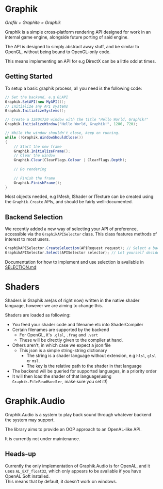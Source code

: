 # Graphik
*Grafik + Graphite = Graphik*  

Graphik is a simple cross-platform rendering API designed for work in an internal
game engine, alongside future porting of said engine.

The API is designed to simply abstract away stuff, and be similar to OpenGL, without
being bound to OpenGL-only code.

This means implementing an API for e.g DirectX can be a little odd at times.

## Getting Started
To setup a basic graphik process, all you need is the following code:
```csharp
// Set the backend, e.g GLAPI
Graphik.SetAPI(new MyAPI());
// Initialize any API systems
Graphik.InitializeSystems();

// Create a 1280x720 window with the title "Hello World, Graphik!"
Graphik.InitializeWindow("Hello World, Graphik!", 1280, 720);

// While the window shouldn't close, keep on running.
while (!Graphik.WindowShouldClose())
{
    // Start the new frame
    Graphik.InitializeFrame();
    // Clear the window
    Graphik.Clear(ClearFlags.Colour | ClearFlags.Depth);
	
    // Do rendering
	
    // Finish the frame
    Graphik.FinishFrame();
}
```
Most objects needed, e.g IMesh, IShader or ITexture can be created using
the `Graphik.Create` APIs, and should be fairly well-documented.

## Backend Selection
We recently added a new way of selecting your API of preference, accessible
via the `GraphikAPISelector` class. This class features methods of interest to most users.
```csharp
GraphikAPISelector.CreateSelection(APIRequest request); // Select a backend based on a request
GraphikAPISelector.Select(APISelector selector); // Let yourself decide upon a backed based on specs it provides 
```
Documentation for how to implement and use selection is available in [SELECTION.md](SELECTION.md)

# Shaders
Shaders in Graphik are(as of right now) written in the native shader language, however
we are aiming to change this.

Shaders are loaded as following:
- You feed your shader code and filename etc into ShaderCompiler
- Certain filenames are supported by the backend
  - For OpenGL, it's `.glsl`, `.frag` and `.vert`
  - These will be directly given to the compiler at hand.
- Others aren't, in which case we expect a json file
  - This json is a simple string-string dictionary
    - The string is a shader language without extension,
      e.g `hlsl`, `glsl` or `msl`.
    - The key is the relative path to the shader in that language
- The backend will be queried for supported languages, in a priority
  order
- It will then load the shader of that language(using `Graphik.FileReadHandler`, make sure
  you set it!)

# Graphik.Audio
Graphik.Audio is a system to play back sound through whatever backend the system may support.  

The library aims to provide an OOP approach to an OpenAL-like API.

It is currently not under maintenance.

## Heads-up
Currently the only implementation of Graphik.Audio is for OpenAL, and it uses `AL_EXT_float32`, which only appears to 
be available if you have OpenAL Soft installed.  
This means that by default, it doesn't work on windows.
